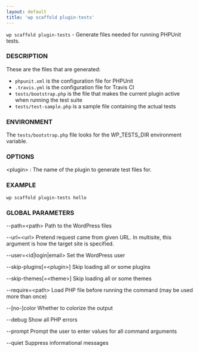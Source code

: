```yaml
---
layout: default
title: 'wp scaffold plugin-tests'
---
```


`wp scaffold plugin-tests` - Generate files needed for running PHPUnit tests.

### DESCRIPTION

These are the files that are generated:

* `phpunit.xml` is the configuration file for PHPUnit
* `.travis.yml` is the configuration file for Travis CI
* `tests/bootstrap.php` is the file that makes the current plugin active when running the test suite
* `tests/test-sample.php` is a sample file containing the actual tests

### ENVIRONMENT

The `tests/bootstrap.php` file looks for the WP_TESTS_DIR environment
variable.

### OPTIONS

&lt;plugin&gt;
: The name of the plugin to generate test files for.

### EXAMPLE

    wp scaffold plugin-tests hello

### GLOBAL PARAMETERS

  \--path=&lt;path&gt;
      Path to the WordPress files

  \--url=&lt;url&gt;
      Pretend request came from given URL. In multisite, this argument is how the target site is specified.

  \--user=&lt;id|login|email&gt;
      Set the WordPress user

  \--skip-plugins[=&lt;plugin&gt;]
      Skip loading all or some plugins

  \--skip-themes[=&lt;theme&gt;]
      Skip loading all or some themes

  \--require=&lt;path&gt;
      Load PHP file before running the command (may be used more than once)

  \--[no-]color
      Whether to colorize the output

  \--debug
      Show all PHP errors

  \--prompt
      Prompt the user to enter values for all command arguments

  \--quiet
      Suppress informational messages



